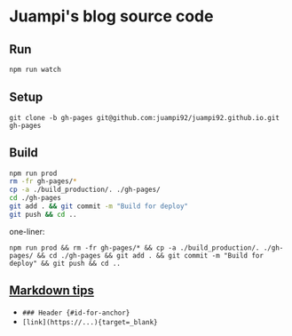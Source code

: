 # Juampi's blog source code

## Run

```bash
npm run watch
```

## Setup

```
git clone -b gh-pages git@github.com:juampi92/juampi92.github.io.git gh-pages
```

## Build


```bash
npm run prod
rm -fr gh-pages/*
cp -a ./build_production/. ./gh-pages/
cd ./gh-pages
git add . && git commit -m "Build for deploy"
git push && cd ..
```

one-liner:
```
npm run prod && rm -fr gh-pages/* && cp -a ./build_production/. ./gh-pages/ && cd ./gh-pages && git add . && git commit -m "Build for deploy" && git push && cd ..
```

## [Markdown tips](https://michelf.ca/projects/php-markdown/extra/)

- `### Header {#id-for-anchor}`
- `[link](https://...){target=_blank}`
